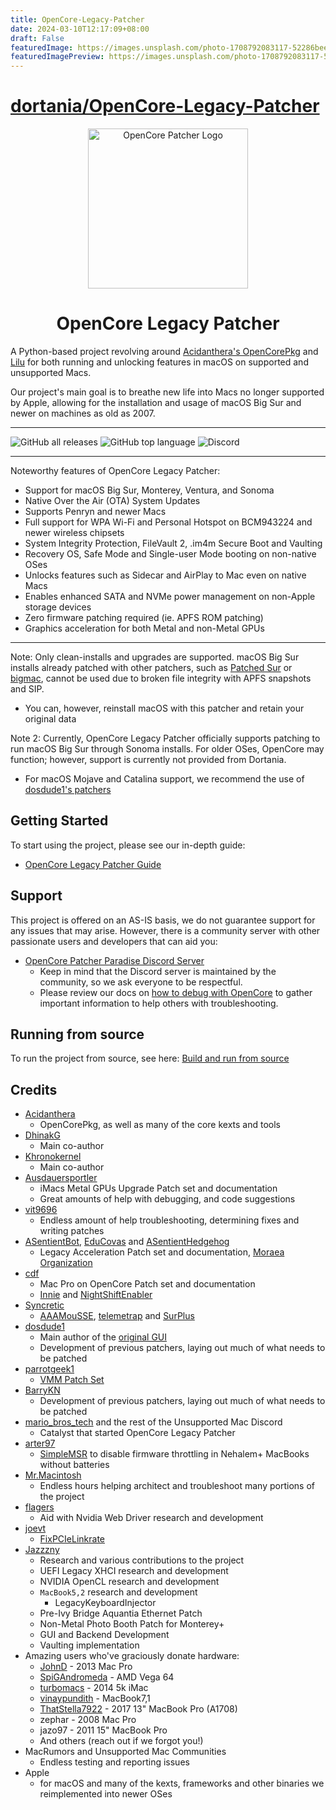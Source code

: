 ```yaml
---
title: OpenCore-Legacy-Patcher
date: 2024-03-10T12:17:09+08:00
draft: False
featuredImage: https://images.unsplash.com/photo-1708792083117-52286bee89f8?ixid=M3w0NjAwMjJ8MHwxfHJhbmRvbXx8fHx8fHx8fDE3MTAwNDQxMjR8&ixlib=rb-4.0.3
featuredImagePreview: https://images.unsplash.com/photo-1708792083117-52286bee89f8?ixid=M3w0NjAwMjJ8MHwxfHJhbmRvbXx8fHx8fHx8fDE3MTAwNDQxMjR8&ixlib=rb-4.0.3
---
```


# [dortania/OpenCore-Legacy-Patcher](https://github.com/dortania/OpenCore-Legacy-Patcher)

<div align="center">
             <img src="images/OC-Patcher.png" alt="OpenCore Patcher Logo" width="256" />
             <h1>OpenCore Legacy Patcher</h1>
</div>

A Python-based project revolving around [Acidanthera's OpenCorePkg](https://github.com/acidanthera/OpenCorePkg) and [Lilu](https://github.com/acidanthera/Lilu) for both running and unlocking features in macOS on supported and unsupported Macs.

Our project's main goal is to breathe new life into Macs no longer supported by Apple, allowing for the installation and usage of macOS Big Sur and newer on machines as old as 2007.

----------

![GitHub all releases](https://img.shields.io/github/downloads/dortania/OpenCore-Legacy-Patcher/total?color=white&style=plastic) ![GitHub top language](https://img.shields.io/github/languages/top/dortania/OpenCore-Legacy-Patcher?color=4B8BBE&style=plastic) ![Discord](https://img.shields.io/discord/417165963327176704?color=7289da&label=discord&style=plastic)

----------

Noteworthy features of OpenCore Legacy Patcher:

* Support for macOS Big Sur, Monterey, Ventura, and Sonoma
* Native Over the Air (OTA) System Updates
* Supports Penryn and newer Macs
* Full support for WPA Wi-Fi and Personal Hotspot on BCM943224 and newer wireless chipsets
* System Integrity Protection, FileVault 2, .im4m Secure Boot and Vaulting
* Recovery OS, Safe Mode and Single-user Mode booting on non-native OSes
* Unlocks features such as Sidecar and AirPlay to Mac even on native Macs
* Enables enhanced SATA and NVMe power management on non-Apple storage devices
* Zero firmware patching required (ie. APFS ROM patching)
* Graphics acceleration for both Metal and non-Metal GPUs

----------

Note: Only clean-installs and upgrades are supported. macOS Big Sur installs already patched with other patchers, such as [Patched Sur](https://github.com/BenSova/Patched-Sur) or [bigmac](https://github.com/StarPlayrX/bigmac), cannot be used due to broken file integrity with APFS snapshots and SIP.

* You can, however, reinstall macOS with this patcher and retain your original data

Note 2: Currently, OpenCore Legacy Patcher officially supports patching to run macOS Big Sur through Sonoma installs. For older OSes, OpenCore may function; however, support is currently not provided from Dortania.

* For macOS Mojave and Catalina support, we recommend the use of [dosdude1's patchers](http://dosdude1.com)

## Getting Started

To start using the project, please see our in-depth guide:

* [OpenCore Legacy Patcher Guide](https://dortania.github.io/OpenCore-Legacy-Patcher/)

## Support

This project is offered on an AS-IS basis, we do not guarantee support for any issues that may arise. However, there is a community server with other passionate users and developers that can aid you:

* [OpenCore Patcher Paradise Discord Server](https://discord.gg/rqdPgH8xSN)
  * Keep in mind that the Discord server is maintained by the community, so we ask everyone to be respectful.
  * Please review our docs on [how to debug with OpenCore](https://dortania.github.io/OpenCore-Legacy-Patcher/DEBUG.html) to gather important information to help others with troubleshooting.

## Running from source

To run the project from source, see here: [Build and run from source](./SOURCE.md)

## Credits

* [Acidanthera](https://github.com/Acidanthera)
  * OpenCorePkg, as well as many of the core kexts and tools
* [DhinakG](https://github.com/DhinakG)
  * Main co-author
* [Khronokernel](https://github.com/Khronokernel)
  * Main co-author
* [Ausdauersportler](https://github.com/Ausdauersportler)
  * iMacs Metal GPUs Upgrade Patch set and documentation
  * Great amounts of help with debugging, and code suggestions
* [vit9696](https://github.com/vit9696)
  * Endless amount of help troubleshooting, determining fixes and writing patches
* [ASentientBot](https://github.com/ASentientBot), [EduCovas](https://github.com/educovas) and [ASentientHedgehog](https://github.com/moosethegoose2213)
  * Legacy Acceleration Patch set and documentation, [Moraea Organization](https://github.com/moraea)
* [cdf](https://github.com/cdf)
  * Mac Pro on OpenCore Patch set and documentation
  * [Innie](https://github.com/cdf/Innie) and [NightShiftEnabler](https://github.com/cdf/NightShiftEnabler)
* [Syncretic](https://forums.macrumors.com/members/syncretic.1173816/)
  * [AAAMouSSE](https://forums.macrumors.com/threads/mp3-1-others-sse-4-2-emulation-to-enable-amd-metal-driver.2206682/), [telemetrap](https://forums.macrumors.com/threads/mp3-1-others-sse-4-2-emulation-to-enable-amd-metal-driver.2206682/post-28447707) and [SurPlus](https://github.com/reenigneorcim/SurPlus)
* [dosdude1](https://github.com/dosdude1)
  * Main author of the [original GUI](https://github.com/dortania/OCLP-GUI)
  * Development of previous patchers, laying out much of what needs to be patched
* [parrotgeek1](https://github.com/parrotgeek1)
  * [VMM Patch Set](https://github.com/dortania/OpenCore-Legacy-Patcher/blob/4a8f61a01da72b38a4b2250386cc4b497a31a839/payloads/Config/config.plist#L1222-L1281)
* [BarryKN](https://github.com/BarryKN)
  * Development of previous patchers, laying out much of what needs to be patched
* [mario_bros_tech](https://github.com/mariobrostech) and the rest of the Unsupported Mac Discord
  * Catalyst that started OpenCore Legacy Patcher
* [arter97](https://github.com/arter97/)
  * [SimpleMSR](https://github.com/arter97/SimpleMSR/) to disable firmware throttling in Nehalem+ MacBooks without batteries
* [Mr.Macintosh](https://mrmacintosh.com)
  * Endless hours helping architect and troubleshoot many portions of the project
* [flagers](https://github.com/flagersgit)
  * Aid with Nvidia Web Driver research and development
* [joevt](https://github.com/joevt)
  * [FixPCIeLinkrate](https://github.com/joevt/joevtApps)
* [Jazzzny](https://github.com/Jazzzny)
  * Research and various contributions to the project
  * UEFI Legacy XHCI research and development
  * NVIDIA OpenCL research and development
  * `MacBook5,2` research and development
    * LegacyKeyboardInjector
  * Pre-Ivy Bridge Aquantia Ethernet Patch
  * Non-Metal Photo Booth Patch for Monterey+
  * GUI and Backend Development
  * Vaulting implementation
* Amazing users who've graciously donate hardware:
  * [JohnD](https://forums.macrumors.com/members/johnd.53633/) - 2013 Mac Pro
  * [SpiGAndromeda](https://github.com/SpiGAndromeda) - AMD Vega 64
  * [turbomacs](https://github.com/turbomacs) - 2014 5k iMac
  * [vinaypundith](https://forums.macrumors.com/members/vinaypundith.1212357/) - MacBook7,1
   * [ThatStella7922](https://github.com/ThatStella7922) - 2017 13" MacBook Pro (A1708)
  * zephar - 2008 Mac Pro
  * jazo97 - 2011 15" MacBook Pro
  * And others (reach out if we forgot you!)
* MacRumors and Unsupported Mac Communities
  * Endless testing and reporting issues
* Apple
  * for macOS and many of the kexts, frameworks and other binaries we reimplemented into newer OSes
